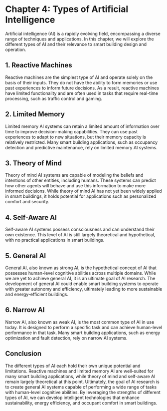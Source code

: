 Chapter 4: Types of Artificial Intelligence
===========================================

Artificial intelligence (AI) is a rapidly evolving field, encompassing a diverse range of techniques and applications. In this chapter, we will explore the different types of AI and their relevance to smart building design and operation.

**1. Reactive Machines**
------------------------

Reactive machines are the simplest type of AI and operate solely on the basis of their inputs. They do not have the ability to form memories or use past experiences to inform future decisions. As a result, reactive machines have limited functionality and are often used in tasks that require real-time processing, such as traffic control and gaming.

**2. Limited Memory**
---------------------

Limited memory AI systems can retain a limited amount of information over time to improve decision-making capabilities. They can use past experiences to adapt to new situations, but their memory capacity is relatively restricted. Many smart building applications, such as occupancy detection and predictive maintenance, rely on limited memory AI systems.

**3. Theory of Mind**
---------------------

Theory of mind AI systems are capable of modeling the beliefs and intentions of other entities, including humans. These systems can predict how other agents will behave and use this information to make more informed decisions. While theory of mind AI has not yet been widely applied in smart buildings, it holds potential for applications such as personalized comfort and security.

**4. Self-Aware AI**
--------------------

Self-aware AI systems possess consciousness and can understand their own existence. This level of AI is still largely theoretical and hypothetical, with no practical applications in smart buildings.

**5. General AI**
-----------------

General AI, also known as strong AI, is the hypothetical concept of AI that possesses human-level cognitive abilities across multiple domains. While we are yet to achieve general AI, it is an ultimate goal of AI research. The development of general AI could enable smart building systems to operate with greater autonomy and efficiency, ultimately leading to more sustainable and energy-efficient buildings.

**6. Narrow AI**
----------------

Narrow AI, also known as weak AI, is the most common type of AI in use today. It is designed to perform a specific task and can achieve human-level performance in that task. Many smart building applications, such as energy optimization and fault detection, rely on narrow AI systems.

**Conclusion**
--------------

The different types of AI each hold their own unique potential and limitations. Reactive machines and limited memory AI are well-suited for many smart building applications, while theory of mind and self-aware AI remain largely theoretical at this point. Ultimately, the goal of AI research is to create general AI systems capable of performing a wide range of tasks with human-level cognitive abilities. By leveraging the strengths of different types of AI, we can develop intelligent technologies that enhance sustainability, energy efficiency, and occupant comfort in smart buildings.
